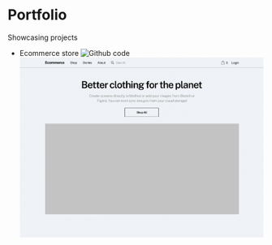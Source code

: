 # Portfolio
Showcasing projects
* Ecommerce store ![Github code](https://github.com/RomanW05/ecommerce)
![Ecommerce store](https://github.com/RomanW05/ecommerce/blob/main/blob/wireframe/wireframe-01.png?raw=true)

